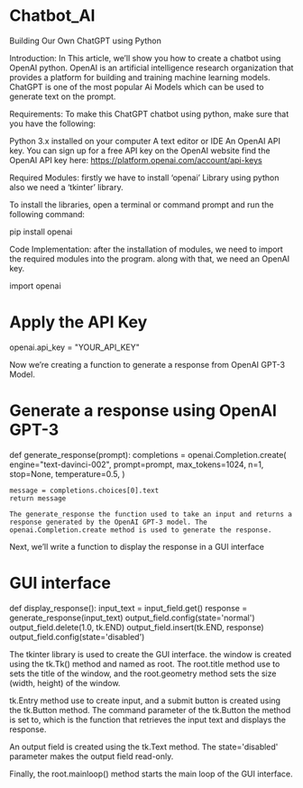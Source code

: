 # Chatbot_AI

Building Our Own ChatGPT using Python


Introduction:
In This article, we’ll show you how to create a chatbot using OpenAI python. OpenAI is an artificial intelligence research organization that provides a platform for building and training machine learning models. ChatGPT is one of the most popular Ai Models which can be used to generate text on the prompt.

Requirements: 
To make this ChatGPT chatbot using python, make sure that you have the following:

Python 3.x installed on your computer
A text editor or IDE
An OpenAI API key. You can sign up for a free API key on the OpenAI website
find the OpenAI API key here: https://platform.openai.com/account/api-keys

Required Modules:
firstly we have to install ‘openai’ Library using python also we need a ‘tkinter’ library.

To install the libraries, open a terminal or command prompt and run the following command:

pip install openai

Code Implementation:
after the installation of modules, we need to import the required modules into the program. along with that, we need an OpenAI key.

import openai

# Apply the API Key
openai.api_key = "YOUR_API_KEY"

Now we’re creating a function to generate a response from OpenAI GPT-3 Model.

# Generate a response using OpenAI GPT-3
def generate_response(prompt):
    completions = openai.Completion.create(
        engine="text-davinci-002",
        prompt=prompt,
        max_tokens=1024,
        n=1,
        stop=None,
        temperature=0.5,
    )

    message = completions.choices[0].text
    return message

    The generate_response the function used to take an input and returns a response generated by the OpenAI GPT-3 model. The openai.Completion.create method is used to generate the response. 

Next, we’ll write a function to display the response in a GUI interface

# GUI interface
def display_response():
    input_text = input_field.get()
    response = generate_response(input_text)
    output_field.config(state='normal')
    output_field.delete(1.0, tk.END)
    output_field.insert(tk.END, response)
    output_field.config(state='disabled')

The tkinter library is used to create the GUI interface. the window is created using the tk.Tk() method and named as root. The root.title method use to sets the title of the window, and the root.geometry method sets the size (width, height) of the window.

tk.Entry method use to create input, and a submit button is created using the tk.Button method. The command parameter of the tk.Button the method is set to, which is the function that retrieves the input text and displays the response.

An output field is created using the tk.Text method. The state='disabled' parameter makes the output field read-only.

Finally, the root.mainloop() method starts the main loop of the GUI interface.
